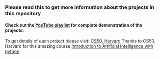### Please read this to get more information about the projects in this repository
#### Check out the [YouTube playlist](https://www.youtube.com/playlist?list=PLQvAnVnC1GkjdjSjJr6GFT8O2TAc6_Jns) for complete demonstration of the projects: 


To get details of each project please visit: [CS50, Harvard](https://www.cs50.harvard.edu/ai/2020/)
Thanks to CS50, Harvard for this amazing course [Introduction to Artificial Intelligence with python](https://www.edx.org/course/cs50s-introduction-to-artificial-intelligence-with-python)
